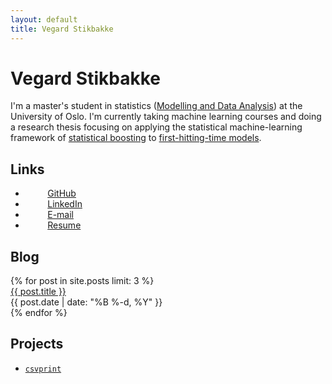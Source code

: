 ```yaml
---
layout: default
title: Vegard Stikbakke
---
```


# Vegard Stikbakke

I'm a master's student in statistics ([Modelling and Data Analysis](http://www.uio.no/english/studies/programmes/modelling-data-analysis/)) at the University of Oslo. I'm currently taking machine learning courses and doing a research thesis focusing on applying the statistical machine-learning framework of [statistical boosting](https://en.wikipedia.org/wiki/Boosting_(machine_learning)) to [first-hitting-time models](https://en.wikipedia.org/wiki/First-hitting-time_model).

## Links

<!-- Hacky HTML to get list of links with images and decent placement -->
<div id="links">
    <ul>
        <li>
            <i class="fa fa-github" aria-hidden="true"></i>
            &nbsp;&nbsp;&nbsp;&nbsp;&nbsp;&nbsp;&nbsp;&nbsp;
            <a href="https://github.com/vegarsti">GitHub</a>
        </li>
        <li>
            <i class="fa fa-linkedin" aria-hidden="true"></i>
            &nbsp;&nbsp;&nbsp;&nbsp;&nbsp;&nbsp;&nbsp;&nbsp;
            <a href="https://no.linkedin.com/in/vegardstikbakke">LinkedIn</a>
        </li>
        <li>
            <i class="fa fa-envelope-o" aria-hidden="true"></i>
            &nbsp;&nbsp;&nbsp;&nbsp;&nbsp;&nbsp;&nbsp;&nbsp;
            <a href="mailto:vegard.stikbakke@gmail.com">E-mail</a>
        </li>
        <li>
            <i class="fa fa-file-pdf-o" aria-hidden="true"></i>
            &nbsp;&nbsp;&nbsp;&nbsp;&nbsp;&nbsp;&nbsp;&nbsp;
            <a href="assets/pdf/Resume.pdf">Resume</a>
        </li>
    </ul>
</div>

<!-- Old list of links
<i class="fa fa-github" aria-hidden="true"></i> [GitHub](https://github.com/vegarsti)
<br /><i class="fa fa-linkedin" aria-hidden="true"></i> [LinkedIn](https://no.linkedin.com/in/vegardstikbakke)
<br /><i class="fa fa-twitter" aria-hidden="true"></i> [Twitter](https://twitter.com/vegardstikbakke)
<br /><i class="fa fa-envelope-o" aria-hidden="true"></i> [E-mail](mailto:vegard.stikbakke@gmail.com)
<br /><i class="fa fa-file-pdf-o" aria-hidden="true"></i> [Resume](assets/pdf/resume.pdf)
-->

## Blog

<!-- {% for post in site.posts limit: 3 %}
- `{{ post.date | date: "%Y-%m-%d" }} - ` [{{ post.title }}]({{ post.url }}) {% endfor %} -->

<div id="blog-links">
{% for post in site.posts limit: 3 %}
<div class="blog-link">
<a href="{{ post.url }}">{{ post.title }}</a>
<br />{{ post.date | date: "%B %-d, %Y" }}
</div>
{% endfor %}
</div>

## Projects

- [`csvprint`](http://github.com/vegarsti/csvprint)